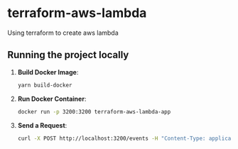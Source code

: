 # terraform-aws-lambda

Using terraform to create aws lambda

## Running the project locally

1. **Build Docker Image**:
   ```bash
   yarn build-docker
   ```

2. **Run Docker Container**:
   ```bash
   docker run -p 3200:3200 terraform-aws-lambda-app
   ```

3. **Send a Request**:
   ```bash
   curl -X POST http://localhost:3200/events -H "Content-Type: application/json" -d '{"key":"value"}'
   ```

